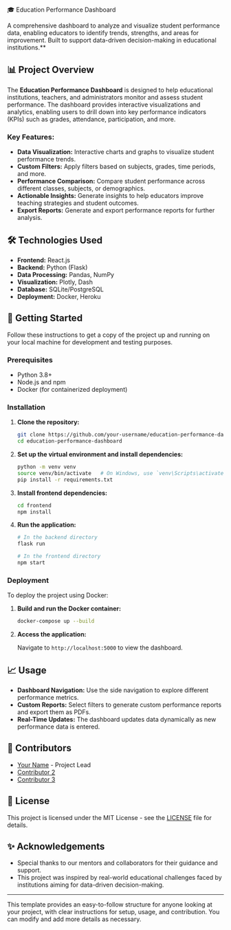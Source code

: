 🎓 Education Performance Dashboard

A comprehensive dashboard to analyze and visualize student performance data, enabling educators to identify trends, strengths, and areas for improvement. Built to support data-driven decision-making in educational institutions.**

## 📊 Project Overview

The **Education Performance Dashboard** is designed to help educational institutions, teachers, and administrators monitor and assess student performance. The dashboard provides interactive visualizations and analytics, enabling users to drill down into key performance indicators (KPIs) such as grades, attendance, participation, and more.

### Key Features:

- **Data Visualization:** Interactive charts and graphs to visualize student performance trends.
- **Custom Filters:** Apply filters based on subjects, grades, time periods, and more.
- **Performance Comparison:** Compare student performance across different classes, subjects, or demographics.
- **Actionable Insights:** Generate insights to help educators improve teaching strategies and student outcomes.
- **Export Reports:** Generate and export performance reports for further analysis.

## 🛠️ Technologies Used

- **Frontend:** React.js
- **Backend:** Python (Flask)
- **Data Processing:** Pandas, NumPy
- **Visualization:** Plotly, Dash
- **Database:** SQLite/PostgreSQL
- **Deployment:** Docker, Heroku

## 🚀 Getting Started

Follow these instructions to get a copy of the project up and running on your local machine for development and testing purposes.

### Prerequisites

- Python 3.8+
- Node.js and npm
- Docker (for containerized deployment)

### Installation

1. **Clone the repository:**

   ```bash
   git clone https://github.com/your-username/education-performance-dashboard.git
   cd education-performance-dashboard
   ```

2. **Set up the virtual environment and install dependencies:**

   ```bash
   python -m venv venv
   source venv/bin/activate   # On Windows, use `venv\Scripts\activate`
   pip install -r requirements.txt
   ```

3. **Install frontend dependencies:**

   ```bash
   cd frontend
   npm install
   ```

4. **Run the application:**

   ```bash
   # In the backend directory
   flask run

   # In the frontend directory
   npm start
   ```

### Deployment

To deploy the project using Docker:

1. **Build and run the Docker container:**

   ```bash
   docker-compose up --build
   ```

2. **Access the application:**

   Navigate to `http://localhost:5000` to view the dashboard.

## 📈 Usage

- **Dashboard Navigation:** Use the side navigation to explore different performance metrics.
- **Custom Reports:** Select filters to generate custom performance reports and export them as PDFs.
- **Real-Time Updates:** The dashboard updates data dynamically as new performance data is entered.

## 👥 Contributors

- [Your Name](https://github.com/your-username) - Project Lead
- [Contributor 2](https://github.com/contributor2)
- [Contributor 3](https://github.com/contributor3)

## 📜 License

This project is licensed under the MIT License - see the [LICENSE](LICENSE) file for details.

## ✨ Acknowledgements

- Special thanks to our mentors and collaborators for their guidance and support.
- This project was inspired by real-world educational challenges faced by institutions aiming for data-driven decision-making.

---

This template provides an easy-to-follow structure for anyone looking at your project, with clear instructions for setup, usage, and contribution. You can modify and add more details as necessary.